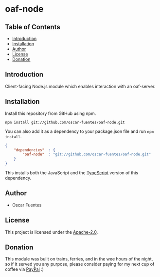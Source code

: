 # oaf-node

## Table of Contents

* [Introduction](#introduction)
* [Installation](#installation)
* [Author](#author)
* [License](#license)
* [Donation](#donation)

## Introduction

Client-facing Node.js module which enables interaction with an oaf-server.

## Installation

Install this repository from GitHub using npm.

```shell
npm install git://github.com/oscar-fuentes/oaf-node.git
```

You can also add it as a dependency to your package.json file and run `npm install`.

```json
{
    "dependencies"  : {
        "oaf-node"  : "git://github.com/oscar-fuentes/oaf-node.git"
    }
}
```

This installs both the JavaScript and the [TypeScript][TypeScript] version of this dependency.

## Author

* Oscar Fuentes

## License

This project is licensed under the [Apache-2.0](LICENSE).

## Donation

This module was built on trains, ferries, and in the wee hours of the night, so if it served you any purpose, please consider paying for my next cup of coffee via [PayPal][PayPal] :)

[TypeScript]: https://www.typescriptlang.org/
[PayPal]: https://www.paypal.me/oscarfuentes/1
